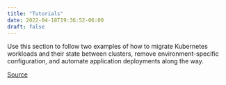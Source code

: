 ```yaml
---
title: "Tutorials"
date: 2022-04-18T19:36:52-06:00
draft: false
---
```

Use this section to follow two examples of how to migrate Kubernetes workloads and their state between clusters, remove environment-specific configuration, and automate application deployments along the way.

[Source](https://github.com/konveyor/konveyor.github.io/blob/main/content/Crane/Tutorials/_index.md)